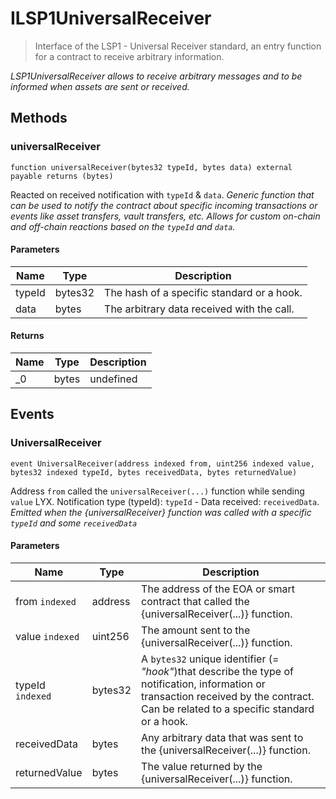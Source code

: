 # ILSP1UniversalReceiver

> Interface of the LSP1 - Universal Receiver standard, an entry function for a contract to receive arbitrary information.

_LSP1UniversalReceiver allows to receive arbitrary messages and to be informed when assets are sent or received._

## Methods

### universalReceiver

```solidity
function universalReceiver(bytes32 typeId, bytes data) external payable returns (bytes)
```

Reacted on received notification with `typeId` &amp; `data`.
_Generic function that can be used to notify the contract about specific incoming transactions or events like asset transfers, vault transfers, etc. Allows for custom on-chain and off-chain reactions based on the `typeId` and `data`._

#### Parameters

| Name   | Type    | Description                                |
| ------ | ------- | ------------------------------------------ |
| typeId | bytes32 | The hash of a specific standard or a hook. |
| data   | bytes   | The arbitrary data received with the call. |

#### Returns

| Name | Type  | Description |
| ---- | ----- | ----------- |
| \_0  | bytes | undefined   |

## Events

### UniversalReceiver

```solidity
event UniversalReceiver(address indexed from, uint256 indexed value, bytes32 indexed typeId, bytes receivedData, bytes returnedValue)
```

Address `from` called the `universalReceiver(...)` function while sending `value` LYX. Notification type (typeId): `typeId` - Data received: `receivedData`.
_Emitted when the {universalReceiver} function was called with a specific `typeId` and some `receivedData`_

#### Parameters

| Name             | Type    | Description                                                                                                                                                                                       |
| ---------------- | ------- | ------------------------------------------------------------------------------------------------------------------------------------------------------------------------------------------------- |
| from `indexed`   | address | The address of the EOA or smart contract that called the {universalReceiver(...)} function.                                                                                                       |
| value `indexed`  | uint256 | The amount sent to the {universalReceiver(...)} function.                                                                                                                                         |
| typeId `indexed` | bytes32 | A `bytes32` unique identifier (= _&quot;hook&quot;_)that describe the type of notification, information or transaction received by the contract. Can be related to a specific standard or a hook. |
| receivedData     | bytes   | Any arbitrary data that was sent to the {universalReceiver(...)} function.                                                                                                                        |
| returnedValue    | bytes   | The value returned by the {universalReceiver(...)} function.                                                                                                                                      |

